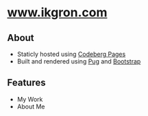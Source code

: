 # www.ikgron.com

## About

- Staticly hosted using [Codeberg Pages](https://codeberg.page/)
- Built and rendered using [Pug](https://pugjs.org/api/getting-started.html) and [Bootstrap](https://getbootstrap.com/)

## Features

- My Work
- About Me

